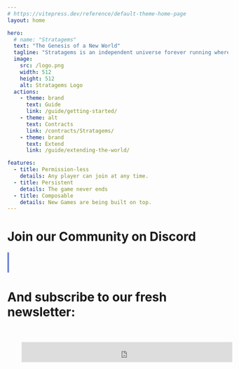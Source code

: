 ```yaml
---
# https://vitepress.dev/reference/default-theme-home-page
layout: home

hero:
  # name: "Stratagems"
  text: "The Genesis of a New World"
  tagline: "Stratagems is an independent universe forever running where players, like actual gods create islands on an endless sea using ETH with the hope to collect more of it from the other players. Alliances and betrayal are part of the arsenal as factions battle for the control of the world."
  image:
    src: /logo.png
    width: 512
    height: 512
    alt: Stratagems Logo
  actions:
    - theme: brand
      text: Guide
      link: /guide/getting-started/
    - theme: alt
      text: Contracts
      link: /contracts/Stratagems/
    - theme: brand
      text: Extend
      link: /guide/extending-the-world/

features:
  - title: Permission-less
    details: Any player can join at any time.
  - title: Persistent
    details: The game never ends
  - title: Composable
    details: New Games are being built on top.
---
```



<script setup>
import { ref } from 'vue'

const obj = ref({
  type: 'Idle',
  // working: false, TODO
  message: ""
})

function acknowledge() {
  obj.value.type = 'Idle';
}
async function subscribe(e) {
  e.preventDefault();
  console.log("subscribing...");
  const form = document.getElementById('subscribeForm');;
  const formData = new FormData(form);
  const data = new URLSearchParams([...formData]);
  console.log({ data: data.toString() });
  try {
      const result = await fetch(form.action, {
          method: form.method,
          body: data,
      });
      const json = await result.json();
      console.log(json);
      if (json.error) {
          throw new Error(json.error);
      }
      if (json.message) {
        obj.value = {type: 'Success', message : json.message};
      } else {
        obj.value = {type: 'Success', message : "Noted, You'll receive an email to confirm your subscription"};
      }
  } catch (e) {
    obj.value = { type: 'Error', message: e.message || '' + e };
  } finally {
    setTimeout(() => acknowledge(), 5000);
  }
}

</script>


<div class="custom-layout">
 <h1>
			Join our Community on Discord
  </h1>
  <a href="https://community.etherplay.io" target="_blank" rel="noreferer noopener" style="width: min-content; display: block;border-color: #7289da;border-width: 0.2em;border-style: solid;color: #7289da;"><svg style="width: min-content; display: block; width: 6em; height: 3em;" xmlns="http://www.w3.org/2000/svg" fill="currentColor" viewBox="0 0 800 272.1"><path class="st0" d="M142.8 120.1c-5.7 0-10.2 4.9-10.2 11s4.6 11 10.2 11c5.7 0 10.2-4.9 10.2-11s-4.6-11-10.2-11zM106.3 120.1c-5.7 0-10.2 4.9-10.2 11s4.6 11 10.2 11c5.7 0 10.2-4.9 10.2-11 .1-6.1-4.5-11-10.2-11z"></path><path class="st0" d="M191.4 36.9h-134c-11.3 0-20.5 9.2-20.5 20.5v134c0 11.3 9.2 20.5 20.5 20.5h113.4l-5.3-18.3 12.8 11.8 12.1 11.1 21.6 18.7V57.4c-.1-11.3-9.3-20.5-20.6-20.5zm-38.6 129.5s-3.6-4.3-6.6-8c13.1-3.7 18.1-11.8 18.1-11.8-4.1 2.7-8 4.6-11.5 5.9-5 2.1-9.8 3.4-14.5 4.3-9.6 1.8-18.4 1.3-25.9-.1-5.7-1.1-10.6-2.6-14.7-4.3-2.3-.9-4.8-2-7.3-3.4-.3-.2-.6-.3-.9-.5-.2-.1-.3-.2-.4-.2-1.8-1-2.8-1.7-2.8-1.7s4.8 7.9 17.5 11.7c-3 3.8-6.7 8.2-6.7 8.2-22.1-.7-30.5-15.1-30.5-15.1 0-31.9 14.4-57.8 14.4-57.8 14.4-10.7 28-10.4 28-10.4l1 1.2c-18 5.1-26.2 13-26.2 13s2.2-1.2 5.9-2.8c10.7-4.7 19.2-5.9 22.7-6.3.6-.1 1.1-.2 1.7-.2 6.1-.8 13-1 20.2-.2 9.5 1.1 19.7 3.9 30.1 9.5 0 0-7.9-7.5-24.9-12.6l1.4-1.6s13.7-.3 28 10.4c0 0 14.4 25.9 14.4 57.8 0-.1-8.4 14.3-30.5 15zM303.8 79.7h-33.2V117l22.1 19.9v-36.2h11.8c7.5 0 11.2 3.6 11.2 9.4v27.7c0 5.8-3.5 9.7-11.2 9.7h-34v21.1h33.2c17.8.1 34.5-8.8 34.5-29.2v-29.8c.1-20.8-16.6-29.9-34.4-29.9zm174 59.7v-30.6c0-11 19.8-13.5 25.8-2.5l18.3-7.4c-7.2-15.8-20.3-20.4-31.2-20.4-17.8 0-35.4 10.3-35.4 30.3v30.6c0 20.2 17.6 30.3 35 30.3 11.2 0 24.6-5.5 32-19.9l-19.6-9c-4.8 12.3-24.9 9.3-24.9-1.4zM417.3 113c-6.9-1.5-11.5-4-11.8-8.3.4-10.3 16.3-10.7 25.6-.8l14.7-11.3c-9.2-11.2-19.6-14.2-30.3-14.2-16.3 0-32.1 9.2-32.1 26.6 0 16.9 13 26 27.3 28.2 7.3 1 15.4 3.9 15.2 8.9-.6 9.5-20.2 9-29.1-1.8l-14.2 13.3c8.3 10.7 19.6 16.1 30.2 16.1 16.3 0 34.4-9.4 35.1-26.6 1-21.7-14.8-27.2-30.6-30.1zm-67 55.5h22.4V79.7h-22.4v88.8zM728 79.7h-33.2V117l22.1 19.9v-36.2h11.8c7.5 0 11.2 3.6 11.2 9.4v27.7c0 5.8-3.5 9.7-11.2 9.7h-34v21.1H728c17.8.1 34.5-8.8 34.5-29.2v-29.8c0-20.8-16.7-29.9-34.5-29.9zm-162.9-1.2c-18.4 0-36.7 10-36.7 30.5v30.3c0 20.3 18.4 30.5 36.9 30.5 18.4 0 36.7-10.2 36.7-30.5V109c0-20.4-18.5-30.5-36.9-30.5zm14.4 60.8c0 6.4-7.2 9.7-14.3 9.7-7.2 0-14.4-3.1-14.4-9.7V109c0-6.5 7-10 14-10 7.3 0 14.7 3.1 14.7 10v30.3zM682.4 109c-.5-20.8-14.7-29.2-33-29.2h-35.5v88.8h22.7v-28.2h4l20.6 28.2h28L665 138.1c10.7-3.4 17.4-12.7 17.4-29.1zm-32.6 12h-13.2v-20.3h13.2c14.1 0 14.1 20.3 0 20.3z"></path></svg></a>


  <h1>
			And subscribe to our fresh newsletter:
    </h1>

  <iframe src="https://paragraph.xyz/@etherplay/embed?minimal=true" width="480" height="45" style="border:1px solid #EEE; background:white; margin: 2rem" frameborder="0" scrolling="no"></iframe>
</div>
